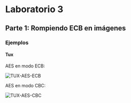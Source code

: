 # Laboratorio 3

## Parte 1: Rompiendo ECB en imágenes

### Ejemplos

#### Tux

AES en modo ECB:

![TUX-AES-ECB](https://github.com/markalbrand56/Cifrados-Repo/blob/main/Laboratorio-3/outputs/tux_aes_ecb.ppm)

AES en modo CBC:

![TUX-AES-CBC](https://github.com/markalbrand56/Cifrados-Repo/blob/main/Laboratorio-3/outputs/tux_aes_cbc.ppm)
